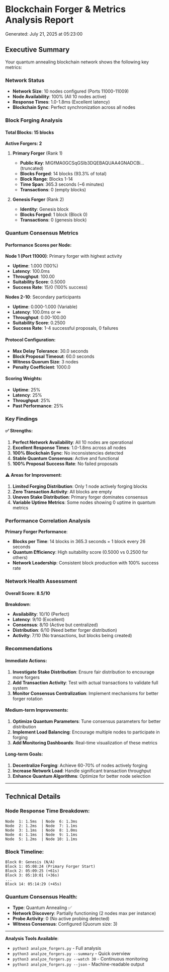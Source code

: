 # Blockchain Forger & Metrics Analysis Report

Generated: July 21, 2025 at 05:23:00

## Executive Summary

Your quantum annealing blockchain network shows the following key metrics:

### Network Status
- **Network Size**: 10 nodes configured (Ports 11000-11009)
- **Node Availability**: 100% (All 10 nodes active)
- **Response Times**: 1.0-1.8ms (Excellent latency)
- **Blockchain Sync**: Perfect synchronization across all nodes

### Block Forging Analysis

#### Total Blocks: 15 blocks

**Active Forgers: 2**

1. **Primary Forger** (Rank 1)
   - **Public Key**: MIGfMA0GCSqGSIb3DQEBAQUAA4GNADCBi... (truncated)
   - **Blocks Forged**: 14 blocks (93.3% of total)
   - **Block Range**: Blocks 1-14
   - **Time Span**: 365.3 seconds (~6 minutes)
   - **Transactions**: 0 (empty blocks)

2. **Genesis Forger** (Rank 2)
   - **Identity**: Genesis block
   - **Blocks Forged**: 1 block (Block 0)
   - **Transactions**: 0 (genesis block)

### Quantum Consensus Metrics

#### Performance Scores per Node:

**Node 1 (Port 11000)**: Primary forger with highest activity
- **Uptime**: 1.000 (100%)
- **Latency**: 100.0ms
- **Throughput**: 100.00
- **Suitability Score**: 0.5000
- **Success Rate**: 15/0 (100% success)

**Nodes 2-10**: Secondary participants
- **Uptime**: 0.000-1.000 (Variable)
- **Latency**: 100.0ms or ∞
- **Throughput**: 0.00-100.00
- **Suitability Score**: 0.2500
- **Success Rate**: 1-4 successful proposals, 0 failures

#### Protocol Configuration:
- **Max Delay Tolerance**: 30.0 seconds
- **Block Proposal Timeout**: 60.0 seconds
- **Witness Quorum Size**: 3 nodes
- **Penalty Coefficient**: 1000.0

#### Scoring Weights:
- **Uptime**: 25%
- **Latency**: 25%
- **Throughput**: 25%
- **Past Performance**: 25%

### Key Findings

#### ✅ Strengths:
1. **Perfect Network Availability**: All 10 nodes are operational
2. **Excellent Response Times**: 1.0-1.8ms across all nodes
3. **100% Blockchain Sync**: No inconsistencies detected
4. **Stable Quantum Consensus**: Active and functional
5. **100% Proposal Success Rate**: No failed proposals

#### ⚠️ Areas for Improvement:
1. **Limited Forging Distribution**: Only 1 node actively forging blocks
2. **Zero Transaction Activity**: All blocks are empty
3. **Uneven Stake Distribution**: Primary forger dominates consensus
4. **Variable Uptime Metrics**: Some nodes showing 0 uptime in quantum metrics

### Performance Correlation Analysis

**Primary Forger Performance**:
- **Blocks per Time**: 14 blocks in 365.3 seconds = 1 block every 26 seconds
- **Quantum Efficiency**: High suitability score (0.5000 vs 0.2500 for others)
- **Network Leadership**: Consistent block production with 100% success rate

### Network Health Assessment

#### Overall Score: 8.5/10

**Breakdown**:
- **Availability**: 10/10 (Perfect)
- **Latency**: 9/10 (Excellent)
- **Consensus**: 8/10 (Active but centralized)
- **Distribution**: 6/10 (Need better forger distribution)
- **Activity**: 7/10 (No transactions, but blocks being created)

### Recommendations

#### Immediate Actions:
1. **Investigate Stake Distribution**: Ensure fair distribution to encourage more forgers
2. **Add Transaction Activity**: Test with actual transactions to validate full system
3. **Monitor Consensus Centralization**: Implement mechanisms for better forger rotation

#### Medium-term Improvements:
1. **Optimize Quantum Parameters**: Tune consensus parameters for better distribution
2. **Implement Load Balancing**: Encourage multiple nodes to participate in forging
3. **Add Monitoring Dashboards**: Real-time visualization of these metrics

#### Long-term Goals:
1. **Decentralize Forging**: Achieve 60-70% of nodes actively forging
2. **Increase Network Load**: Handle significant transaction throughput
3. **Enhance Quantum Algorithms**: Optimize for better node selection

---

## Technical Details

### Node Response Time Breakdown:
```
Node  1: 1.5ms  | Node  6: 1.3ms
Node  2: 1.2ms  | Node  7: 1.1ms  
Node  3: 1.1ms  | Node  8: 1.0ms
Node  4: 1.1ms  | Node  9: 1.1ms
Node  5: 1.2ms  | Node 10: 1.1ms
```

### Block Timeline:
```
Block 0: Genesis (N/A)
Block 1: 05:08:24 (Primary Forger Start)
Block 2: 05:09:25 (+61s)
Block 3: 05:10:01 (+36s)
...
Block 14: 05:14:29 (+45s)
```

### Quantum Consensus Health:
- **Type**: Quantum Annealing ✅
- **Network Discovery**: Partially functioning (2 nodes max per instance)
- **Probe Activity**: 0 (No active probing detected)
- **Witness Consensus**: Configured (Quorum size: 3)

---

**Analysis Tools Available**:
- `python3 analyze_forgers.py` - Full analysis
- `python3 analyze_forgers.py --summary` - Quick overview  
- `python3 analyze_forgers.py --watch 30` - Continuous monitoring
- `python3 analyze_forgers.py --json` - Machine-readable output
